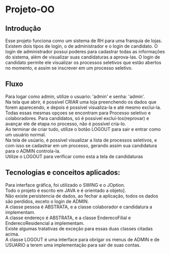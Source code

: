 # Projeto-OO

## Introdução
  Esse projeto funciona como um sistema de RH para uma franquia de lojas. Existem dois tipos de login, o de administrador e o login de candidato. O login de administrador possui poderes para cadastrar todas as informações do sistema, além de visualizar suas candidaturas a
aprova-las. O login de candidato permite ele visualizar os processos seletivos que estão abertos no momento, e assim se inscrever em um processo seletivo.

## Fluxo
  Para logar como admin, utilize o usuario: 'admin' e senha: 'admin'.  
  Na tela que abrir, é possível CRIAR uma loja preenchendo os dados que forem aparecendo, e depois é possível visualiza-la e até mesmo exclui-la.  
  Todas essas mesmas opçoes se encontram para Processo seletivo e colaboradores. Para candidatos, só é possivel exclui-los(reprovar) e avançar ele de etapa no processo, não é possível cria-lo.  
  Ao terminar de criar tudo, utilize o botão LOGOUT para sair e entrar como um usuário normal.  
  Na tela de usúario, é possível visualizar a lista de processos seletivos, e com isso se cadastrar em um processo, gerando assim sua candidatura para o ADMIN controla-la.  
  Utilize o LOGOUT para verificar como esta a tela de candidaturas

## Tecnologias e conceitos aplicados:
 Para interface gráfica, foi utilizado o SWING e o JOption.  
 Todo o projeto é escrito em JAVA e é orientado a objeto].  
 Não existe persistencia de dados, ao fechar a aplicação, todos os dados são perdidos, exceto o login de ADMIN.  
 A classe pessoa é ABSTRATA, e a classe colaborador e candidatura a implementam.  
 A classe endereço é ABSTRATA, e a classe EnderecoFilial e EnderecoResidencial a implementam.  
 Existe algumas tratativas de exceção para essas duas classes citadas acima.  
 A classe LOGOUT é uma interface para obrigar os menus de ADMIN e de USUARIO a terem uma implementação para sair de suas contas.


